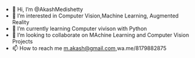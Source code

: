 - 👋 Hi, I’m @AkashMedishetty
- 👀 I’m interested in Computer Vision,Machine Learning, Augmented Reality
- 🌱 I’m currently learning Computer vivison with Python
- 💞️ I’m looking to collaborate on MAchine Learning and Computer Vision Projects
- 📫 How to reach me m.akash@gmail.com,wa.me/8179882875

<!---
AkashMedishetty/AkashMedishetty is a ✨ special ✨ repository because its `README.md` (this file) appears on your GitHub profile.
You can click the Preview link to take a look at your changes.
--->
